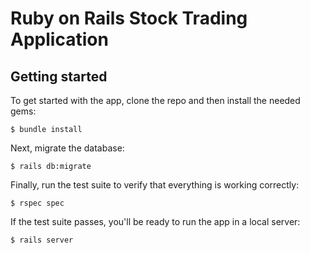 # Ruby on Rails Stock Trading Application
## Getting started
To get started with the app, clone the repo and then install the needed gems:
```
$ bundle install
```
Next, migrate the database:
```
$ rails db:migrate
```
Finally, run the test suite to verify that everything is working correctly:
```
$ rspec spec
```
If the test suite passes, you'll be ready to run the app in a local server:
```
$ rails server
```